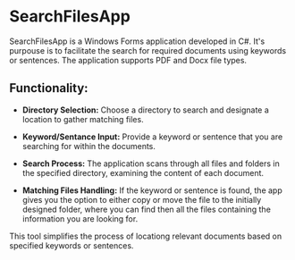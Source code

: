# SearchFilesApp

SearchFilesApp is a Windows Forms application developed in C#.
It's purpouse is to facilitate the search for required documents using keywords or sentences.
The application supports PDF and Docx file types.

## Functionality:

- **Directory Selection:**
Choose a directory to search and designate a location to gather matching files.

- **Keyword/Sentance Input:**
Provide a keyword or sentence that you are searching for within the documents.

- **Search Process:**
The application scans through all files and folders in the specified directory, examining the content of each document.

- **Matching Files Handling:**
If the keyword or sentence is found, the app gives you the option to either copy or move the file to the initially designed folder, where you can find then all the files containing the information you are looking for.

This tool simplifies the process of locationg relevant documents based on specified keywords or sentences.
